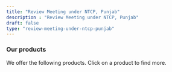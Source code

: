 ```yaml
---
title: "Review Meeting under NTCP, Punjab"
description : "Review Meeting under NTCP, Punjab" 
draft: false
type: "review-meeting-under-ntcp-punjab"
---
```


### Our products

We offer the following products. Click on a product to find more.